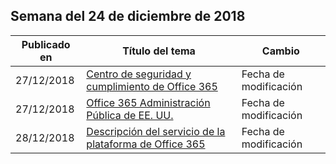 <!-- This file is generated automatically each week. Changes made to this file will be overwritten.-->




## <a name="week-of-december-24-2018"></a>Semana del 24 de diciembre de 2018


| Publicado en |Título del tema | Cambio |
|------|------------|--------|
| 27/12/2018 | [Centro de seguridad y cumplimiento de Office 365](/Office365/ServiceDescriptions/office-365-platform-service-description/office-365-securitycompliance-center) | Fecha de modificación |
| 27/12/2018 | [Office 365 Administración Pública de EE. UU.](/Office365/ServiceDescriptions/office-365-platform-service-description/office-365-us-government/office-365-us-government) | Fecha de modificación |
| 28/12/2018 | [Descripción del servicio de la plataforma de Office 365](/Office365/ServiceDescriptions/office-365-platform-service-description/office-365-platform-service-description) | Fecha de modificación |
